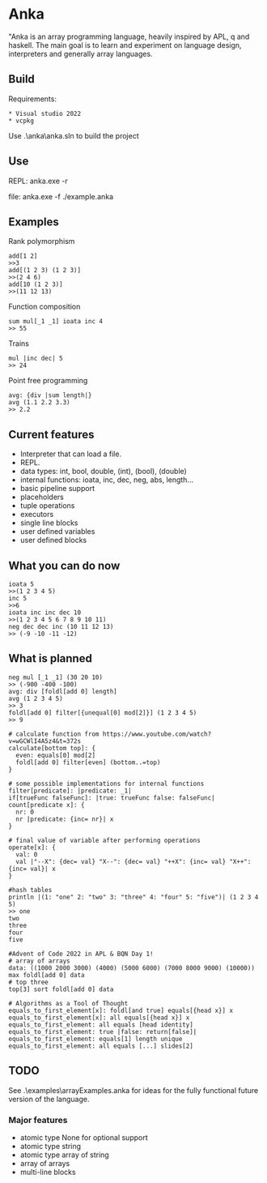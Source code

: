 # Anka

"Anka is an array programming language, heavily inspired by APL, q and haskell.
The main goal is to learn and experiment on language design, interpreters and generally array languages.

## Build

Requirements:

	* Visual studio 2022
	* vcpkg

Use .\anka\anka.sln to build the project

## Use

REPL: anka.exe -r

file: anka.exe -f ./example.anka

## Examples

Rank polymorphism

```
add[1 2]
>>3
add[(1 2 3) (1 2 3)]
>>(2 4 6)
add[10 (1 2 3)]
>>(11 12 13)
```

Function composition

```
sum mul[_1 _1] ioata inc 4
>> 55
```

Trains

```
mul |inc dec| 5
>> 24
```

Point free programming

```
avg: {div |sum length|}
avg (1.1 2.2 3.3)
>> 2.2
```

## Current features
* Interpreter that can load a file.
* REPL.
* data types: int, bool, double, (int), (bool), (double)
* internal functions: ioata, inc, dec, neg, abs, length...
* basic pipeline support
* placeholders
* tuple operations
* executors
* single line blocks
* user defined variables
* user defined blocks

## What you can do now
```
ioata 5
>>(1 2 3 4 5)
inc 5
>>6
ioata inc inc dec 10
>>(1 2 3 4 5 6 7 8 9 10 11)
neg dec dec inc (10 11 12 13)
>> (-9 -10 -11 -12)
```

## What is planned
```
neg mul [_1 _1] (30 20 10)
>> (-900 -400 -100)
avg: div [foldl[add 0] length]
avg (1 2 3 4 5)
>> 3
foldl[add 0] filter[{unequal[0] mod[2]}] (1 2 3 4 5)
>> 9

# calculate function from https://www.youtube.com/watch?v=wGCWlI4A5z4&t=372s
calculate[bottom top]: {
  even: equals[0] mod[2]
  foldl[add 0] filter[even] (bottom..=top)
}

# some possible implementations for internal functions
filter[predicate]: |predicate: _1|
if[trueFunc falseFunc]: |true: trueFunc false: falseFunc|
count[predicate x]: {
  nr: 0
  nr |predicate: {inc= nr}| x
}

# final value of variable after performing operations
operate[x]: {
  val: 0
  val |"--X": {dec= val} "X--": {dec= val} "++X": {inc= val} "X++": {inc= val}| x
}

#hash tables
println |(1: "one" 2: "two" 3: "three" 4: "four" 5: "five")| (1 2 3 4 5)
>> one
two
three
four
five

#Advent of Code 2022 in APL & BQN Day 1!
# array of arrays
data: ((1000 2000 3000) (4000) (5000 6000) (7000 8000 9000) (10000))
max foldl[add 0] data
# top three
top[3] sort foldl[add 0] data

# Algorithms as a Tool of Thought
equals_to_first_element[x]: foldl[and true] equals[{head x}] x
equals_to_first_element[x]: all equals[{head x}] x
equals_to_first_element: all equals [head identity]
equals_to_first_element: true |false: return[false]|
equals_to_first_element: equals[1] length unique
equals_to_first_element: all equals [...] slides[2]
```
## TODO

See .\examples\arrayExamples.anka for ideas for the fully functional future version of the language.

### Major features

* atomic type None for optional support
* atomic type string
* atomic type array of string
* array of arrays
* multi-line blocks
